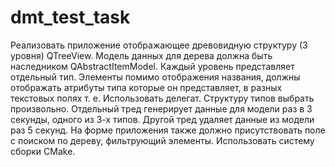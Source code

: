 # dmt_test_task
Реализовать приложение отображающее древовидную структуру (3 уровня) QTreeView. Модель данных для дерева должна быть наследником QAbstractItemModel. Каждый уровень представляет отдельный тип. Элементы помимо отображения названия, должны отображать атрибуты типа которые он представляет, в разных текстовых полях т. е. Использовать делегат. Структуру типов выбрать произвольно. Отдельный тред генерирует данные для модели раз в 3 секунды, одного из 3-х типов. Другой тред удаляет данные из модели раз 5 секунд. На форме приложения также должно присутствовать поле с поиском по дереву, фильтрующий элементы. Использовать систему сборки CMake.
